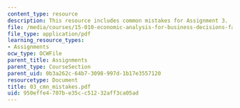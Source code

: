 ```yaml
---
content_type: resource
description: This resource includes common mistakes for Assignment 3.
file: /media/courses/15-010-economic-analysis-for-business-decisions-fall-2004/950effe4707be35cc51232aff3ca05ad_03_cmn_mistakes.pdf
file_type: application/pdf
learning_resource_types:
- Assignments
ocw_type: OCWFile
parent_title: Assignments
parent_type: CourseSection
parent_uid: 0b3a262c-64b7-3098-997d-1b17e3557120
resourcetype: Document
title: 03_cmn_mistakes.pdf
uid: 950effe4-707b-e35c-c512-32aff3ca05ad
---
```

